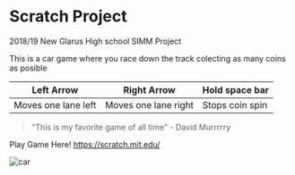 # Scratch Project
2018/19 New Glarus High school SIMM Project 


This is a car game where you race down the track colecting as many coins as posible 


Left Arrow | Right Arrow | Hold space bar
---- | ------- | --------
Moves one lane left |Moves one lane right | Stops coin spin


>"This is my favorite game of all time" - David Murrrrry

Play Game Here! </b> https://scratch.mit.edu/ </b>

![car](https://hips.hearstapps.com/pop.h-cdn.co/assets/16/08/1456423887-game-7.jpg)

